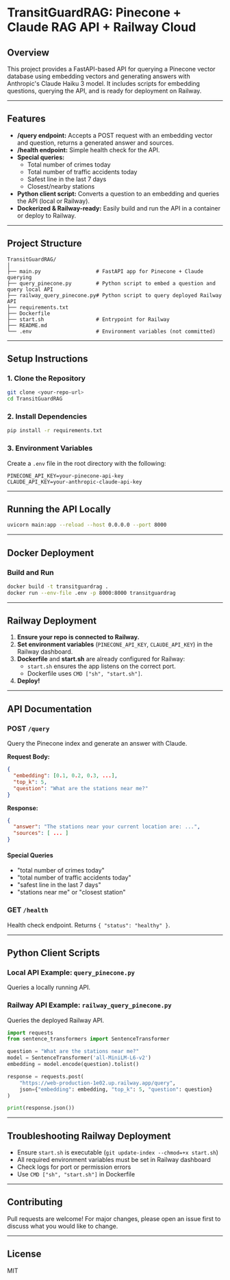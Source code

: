# TransitGuardRAG: Pinecone + Claude RAG API + Railway Cloud

## Overview

This project provides a FastAPI-based API for querying a Pinecone vector database using embedding vectors and generating answers with Anthropic's Claude Haiku 3 model. It includes scripts for embedding questions, querying the API, and is ready for deployment on Railway.

---

## Features
- **/query endpoint:** Accepts a POST request with an embedding vector and question, returns a generated answer and sources.
- **/health endpoint:** Simple health check for the API.
- **Special queries:**
  - Total number of crimes today
  - Total number of traffic accidents today
  - Safest line in the last 7 days
  - Closest/nearby stations
- **Python client script:** Converts a question to an embedding and queries the API (local or Railway).
- **Dockerized & Railway-ready:** Easily build and run the API in a container or deploy to Railway.

---

## Project Structure
```
TransitGuardRAG/
│
├── main.py                  # FastAPI app for Pinecone + Claude querying
├── query_pinecone.py        # Python script to embed a question and query local API
├── railway_query_pinecone.py# Python script to query deployed Railway API
├── requirements.txt
├── Dockerfile
├── start.sh                 # Entrypoint for Railway
├── README.md
└── .env                     # Environment variables (not committed)
```

---

## Setup Instructions

### 1. Clone the Repository
```bash
git clone <your-repo-url>
cd TransitGuardRAG
```

### 2. Install Dependencies
```bash
pip install -r requirements.txt
```

### 3. Environment Variables
Create a `.env` file in the root directory with the following:
```
PINECONE_API_KEY=your-pinecone-api-key
CLAUDE_API_KEY=your-anthropic-claude-api-key
```

---

## Running the API Locally
```bash
uvicorn main:app --reload --host 0.0.0.0 --port 8000
```

---

## Docker Deployment

### Build and Run
```bash
docker build -t transitguardrag .
docker run --env-file .env -p 8000:8000 transitguardrag
```

---

## Railway Deployment

1. **Ensure your repo is connected to Railway.**
2. **Set environment variables** (`PINECONE_API_KEY`, `CLAUDE_API_KEY`) in the Railway dashboard.
3. **Dockerfile** and **start.sh** are already configured for Railway:
   - `start.sh` ensures the app listens on the correct port.
   - Dockerfile uses `CMD ["sh", "start.sh"]`.
4. **Deploy!**

---

## API Documentation

### POST `/query`
Query the Pinecone index and generate an answer with Claude.

**Request Body:**
```json
{
  "embedding": [0.1, 0.2, 0.3, ...],
  "top_k": 5,
  "question": "What are the stations near me?"
}
```

**Response:**
```json
{
  "answer": "The stations near your current location are: ...",
  "sources": [ ... ]
}
```

#### Special Queries
- "total number of crimes today"
- "total number of traffic accidents today"
- "safest line in the last 7 days"
- "stations near me" or "closest station"

### GET `/health`
Health check endpoint. Returns `{ "status": "healthy" }`.

---

## Python Client Scripts

### Local API Example: `query_pinecone.py`
Queries a locally running API.

### Railway API Example: `railway_query_pinecone.py`
Queries the deployed Railway API.

```python
import requests
from sentence_transformers import SentenceTransformer

question = "What are the stations near me?"
model = SentenceTransformer('all-MiniLM-L6-v2')
embedding = model.encode(question).tolist()

response = requests.post(
    "https://web-production-1e02.up.railway.app/query",
    json={"embedding": embedding, "top_k": 5, "question": question}
)

print(response.json())
```

---

## Troubleshooting Railway Deployment
- Ensure `start.sh` is executable (`git update-index --chmod=+x start.sh`)
- All required environment variables must be set in Railway dashboard
- Check logs for port or permission errors
- Use `CMD ["sh", "start.sh"]` in Dockerfile

---

## Contributing
Pull requests are welcome! For major changes, please open an issue first to discuss what you would like to change.

---

## License
MIT 